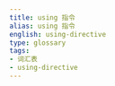 ```yaml
---
title: using 指令
alias: using 指令
english: using-directive
type: glossary
tags:
- 词汇表
- using-directive
---
```

